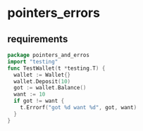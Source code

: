 # pointers_errors

## requirements

```go
package pointers_and_erros
import "testing"
func TestWallet(t *testing.T) {
  wallet := Wallet{}
  wallet.Deposit(10)
  got := wallet.Balance()
  want := 10
  if got != want {
    t.Errorf("got %d want %d", got, want)
  }
}
```